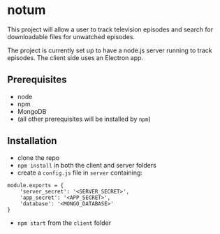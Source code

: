 # notum

This project will allow a user to track television episodes and search for downloadable files for unwatched episodes.

The project is currently set up to have a node.js server running to track episodes. The client side uses an Electron app.

## Prerequisites

 - node
 - npm
 - MongoDB
 - (all other prerequisites will be installed by `npm`)

## Installation
- clone the repo
- `npm install` in both the client and server folders
- create a `config.js` file in `server` containing:
```
module.exports = {
	'server_secret': '<SERVER_SECRET>',
	'app_secret': '<APP_SECRET>',
	'database': '<MONGO_DATABASE>'
}
```
- `npm start` from the `client` folder
